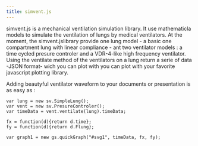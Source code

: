 ```yaml
---
title: simvent.js
---
```

simvent.js is a mechanical ventilation simulation library. 
It use mathematicla models to simulate the ventilation of lungs by medical ventilators. 
At the moment, the simvent.jslibrary provide one lung model - a basic one compartment lung with linear compliance - ant two ventilator models : a time cycled presure controler and a VDR-4-like high frequency ventilator. Using the ventilate method of the ventilators on a lung return a serie of data -JSON format- wich you can plot with you can plot with your favorite javascript plotting library. 

Adding beautyful ventilator waveform to your documents or presentation is as easy as :

	var lung = new sv.SimpleLung();
	var vent = new sv.PresureControler();
	var timeData = vent.ventilate(lung).timeData;

	fx = function(d){return d.time};
	fy = function(d){return d.Flung};

	var graph1 = new gs.quickGraph("#svg1", timeData, fx, fy);

<svg class="graphcurve" id="svg1"></svg>
<script src="https://raw.githubusercontent.com/ProgRT/VDR.js/master/simvent.js"></script>
<script src="https://cdnjs.cloudflare.com/ajax/libs/d3/3.5.6/d3.min.js" charset="utf-8"></script>
<script src="https://raw.githubusercontent.com/ProgRT/graphsimple.js/master/graphsimple.js"></script>
<script>
var lung = new sv.SimpleLung();
var vent = new sv.PresureControler();
var timeData = vent.ventilate(lung).timeData;

fx = function(d){return d.time};
fy = function(d){return d.Flung};

var graph1 = new gs.quickGraph("#svg1", timeData, fx, fy);
</script>
